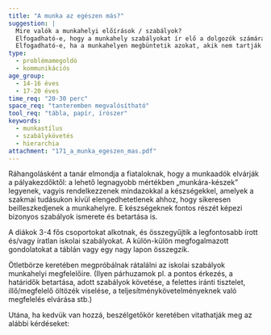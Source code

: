 ```yaml
---
title: "A munka az egészen más?"
suggestion: | 
  Mire valók a munkahelyi előírások / szabályok?
  Elfogadható-e, hogy a munkahely szabályokat ír elő a dolgozók számára? 
  Elfogadható-e, ha a munkahelyen megbüntetik azokat, akik nem tartják be az előírásokat?
type:
  - problémamegoldó
  - kommunikációs
age_group:
  - 14-16 éves
  - 17-20 éves
time_req: "20-30 perc"
space_req: "tanteremben megvalósítható"
tool_req: "tábla, papír, írószer"
keywords: 
  - munkastílus
  - szabálykövetés
  - hierarchia
attachment: "171_a_munka_egeszen_mas.pdf"
---
```


Ráhangolásként a tanár elmondja a fiataloknak, hogy a munkaadók elvárják a pályakezdőktől: a lehető legnagyobb mértékben „munkára-készek” legyenek, vagyis rendelkezzenek mindazokkal a készségekkel, amelyek a szakmai tudásukon kívül elengedhetetlenek ahhoz, hogy sikeresen beilleszkedjenek a munkahelyre. E készségeknek fontos részét képezi bizonyos szabályok ismerete és betartása is.

A diákok 3-4 fős csoportokat alkotnak, és összegyűjtik a legfontosabb írott és/vagy íratlan iskolai szabályokat. A külön-külön megfogalmazott gondolatokat a táblán vagy egy nagy lapon összegzik.

Ötletbörze keretében megpróbálnak rátalálni az iskolai szabályok munkahelyi megfelelőire. (Ilyen párhuzamok pl. a pontos érkezés, a határidők betartása, adott szabályok követése, a felettes iránti tisztelet, illő/megfelelő öltözék viselése, a teljesítménykövetelményeknek való megfelelés elvárása stb.)

Utána, ha kedvük van hozzá, beszélgetőkör keretében vitathatják meg az alábbi kérdéseket:
  
  
